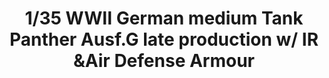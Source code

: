 ---
title: "1/35  WWII German medium Tank   Panther Ausf.G late production w/ IR &Air Defense Armour"
price: "TBA" 
desc: "Maketa"
img_path: "/assets/img/TAKO2121.jpg"
brand: "N/A"
available: false
special_offer: false
new: false
soon: false
cat: "010000"
subcat: "010200"
subsubcat: "0N/A"
sifra: "TAKO2121"
---